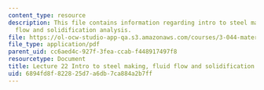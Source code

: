 ```yaml
---
content_type: resource
description: This file contains information regarding intro to steel making, fluid
  flow and solidification analysis.
file: https://ol-ocw-studio-app-qa.s3.amazonaws.com/courses/3-044-materials-processing-spring-2013/6894fd8f822825d7a6db7ca884a2b7ff_MIT3_044S13_Lec22.pdf
file_type: application/pdf
parent_uid: cc6aed4c-927f-3fea-ccab-f448917497f8
resourcetype: Document
title: Lecture 22 Intro to steel making, fluid flow and solidification analysis
uid: 6894fd8f-8228-25d7-a6db-7ca884a2b7ff
---
```

